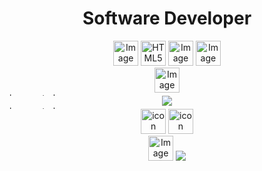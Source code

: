 <h1 align="center">Software Developer</h1>

<div align="center">
        <img src="https://avatars.githubusercontent.com/u/20243897?s=200&v=4" alt="Image ADVPL TOTVS" width="40px">
        <img src="https://camo.githubusercontent.com/da7acacadecf91d6dc02efcd2be086bb6d78ddff19a1b7a0ab2755a6fda8b1e9/68747470733a2f2f63646e2e6a7364656c6976722e6e65742f67682f64657669636f6e732f64657669636f6e2f69636f6e732f68746d6c352f68746d6c352d6f726967696e616c2e737667" alt="HTML5" width="40px">
        <img src="https://camo.githubusercontent.com/2e496d4bfc6f753ddca87b521ce95c88219f77800212ffa6d4401ad368c82170/68747470733a2f2f63646e2e6a7364656c6976722e6e65742f67682f64657669636f6e732f64657669636f6e2f69636f6e732f637373332f637373332d6f726967696e616c2e737667" alt="Image Css3" width="40px">
        <img src="https://camo.githubusercontent.com/900baefb89e187c8b32cdbb3b440d1502fe8f30a1a335cc5dc5868af0142f8b1/68747470733a2f2f63646e2e6a7364656c6976722e6e65742f67682f64657669636f6e732f64657669636f6e2f69636f6e732f6e6f64656a732f6e6f64656a732d6f726967696e616c2e737667" alt="Image Javascript" width="40px">
</div> 
<div align="center">
        <img src="https://camo.githubusercontent.com/cdd289ae72f33665800bc6a63936d5afa0454214d520945780894151112a055f/68747470733a2f2f63646e2e6a7364656c6976722e6e65742f67682f64657669636f6e732f64657669636f6e2f69636f6e732f6669676d612f6669676d612d6f726967696e616c2e737667" alt="Image Figma" width="40px">
</div> 

<img src="https://ci4.googleusercontent.com/proxy/J7UPgH3sRbzrarJs7SMbuE6sWkgCT5SuUHTOO0XQtG0OZKqSzY7-M6r0vDBPnEtS3pK_AzBrTBE4mnHUi1RRDQ7PWawrdNOfRUFYC2r4-rSb1svAGTUnF2jELEGLm1YHO393JfVVVJl88iusrqBVd1sIzJjHPuAUqcyyxOpy=s0-d-e1-ft#https://images-na.ssl-images-amazon.com/images/G/01/kindle/merch/2019/CXL-1347/alexa-bar_223px-width_v2.gif" alt="bar-central" width="100%" height ="5px">

<div align="center">
        <img src= "https://github-readme-stats.vercel.app/api/top-langs/?username=viniciusdmorais&layout=compact&langs_count=7&theme=github_dark">
</div>
 
 <img src="https://ci4.googleusercontent.com/proxy/J7UPgH3sRbzrarJs7SMbuE6sWkgCT5SuUHTOO0XQtG0OZKqSzY7-M6r0vDBPnEtS3pK_AzBrTBE4mnHUi1RRDQ7PWawrdNOfRUFYC2r4-rSb1svAGTUnF2jELEGLm1YHO393JfVVVJl88iusrqBVd1sIzJjHPuAUqcyyxOpy=s0-d-e1-ft#https://images-na.ssl-images-amazon.com/images/G/01/kindle/merch/2019/CXL-1347/alexa-bar_223px-width_v2.gif" alt="bar-central" width="100%" height ="5px">
 
<div align="center">         
        <a href="https://www.linkedin.com/in/viniciusdemoraismendes" target="_blank"><img src="https://cdn-icons-png.flaticon.com/512/3992/3992606.png" alt="icon linkedin" width="40px"></a>
        <a href="https://www.instagram.com/_vinymorais_" target="_blank"><img src="https://cdn-icons-png.flaticon.com/512/2111/2111463.png" alt="icon instagram" width="40px"></a>
</div>
        <div align="center">
                <img                            src="https://camo.githubusercontent.com/6c8e86dfc77346d4388b8e064db73017a210f18e2cd18e74779ea34f2d630f4a/68747470733a2f2f63646e2e6a7364656c6976722e6e65742f67682f64657669636f6e732f64657669636f6e2f69636f6e732f6769746875622f6769746875622d6f726967696e616c2e737667" alt="Image GitHub" width="40px">                
                <img src="https://komarev.com/ghpvc/?username=viniciusdmoais&label=PROFILE+VIEWS">
        </div>
